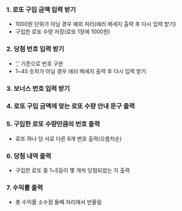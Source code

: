 ### 1. 로또 구입 금액 입력 받기
* 1000원 단위가 아닐 경우 예외 처리(에러 메세지 출력 후 다시 입력 받기)
* 구입한 로또 수량 저장(로또 1장에 1000원)
### 2. 당첨 번호 입력 받기
* ',' 기준으로 번호 구분
* 1~45 숫자가 아닐 경우 에러 메세지 출력 후 다시 입력 받기
### 3. 보너스 번호 입력 받기
### 4. 로또 구입 금액에 맞는 로또 수량 안내 문구 출력
### 5. 구입한 로또 수량만큼의 번호 출력
* 로또 하나 당 서로 다른 6개 번호 출력(오름차순)
### 6. 당첨 내역 출력
* 구입한 로또 중 1~5등이 몇 개씩 당첨되었는 지 출력
### 7. 수익률 출력
* 총 수익률 소수점 둘째 자리에서 반올림
